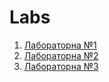 # Labs
1. [Лабораторна №1](https://github.com/vkrenta/devlabs/tree/master/lab1)
1. [Лабораторна №2](https://github.com/vkrenta/devlabs/tree/master/lab2)
1. [Лабораторна №3](https://github.com/vkrenta/devlabs/tree/master/lab3)
